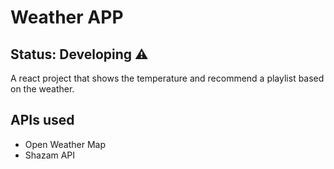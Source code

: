 # Weather APP

## Status: Developing ⚠️

A react project that shows the temperature and recommend a playlist based on the weather.

## APIs used

* Open Weather Map
* Shazam API
